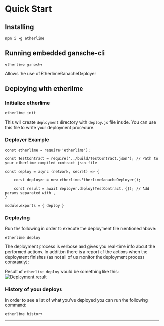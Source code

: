 Quick Start
===========

Installing
----------

    npm i -g etherlime

Running embedded ganache-cli
----------------------------

    etherlime ganache

Allows the use of EtherlimeGanacheDeployer

Deploying with etherlime
------------------------

### Initialize etherlime

    etherlime init

This will create `deployment` directory with `deploy.js` file inside.
You can use this file to write your deployment procedure.

### Deployer Example

    const etherlime = require('etherlime');

    const TestContract = require('../build/TestContract.json'); // Path to your etherlime compiled contract json file

    const deploy = async (network, secret) => {

        const deployer = new etherlime.EtherlimeGanacheDeployer();

        const result = await deployer.deploy(TestContract, {}); // Add params separated with ,
    }

    module.exports = { deploy }

### Deploying

Run the following in order to execute the deployment file mentioned
above:

    etherlime deploy

The deployment process is verbose and gives you real-time info about the
performed actions. In addition there is a report of the actions when the
deployment finishes (as not all of us monitor the deployment process
constantly);

Result of `etherlime deploy` would be something like this: [![Deployment
result](./_docs_static/DeploymentResult.png)](https://imgur.com/a/NyLX9mH)

### History of your deploys

In order to see a list of what you've deployed you can run the following
command:

    etherlime history

* * * * *
